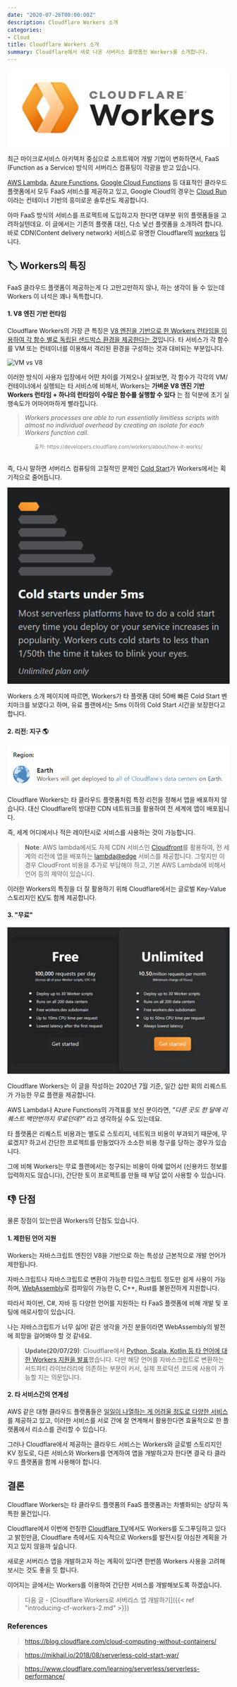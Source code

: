 ```yaml
---
date: "2020-07-26T00:00:00Z"
description: Cloudflare Workers 소개
categories:
- Cloud
title: Cloudflare Workers 소개
summary: Cloudflare에서 새로 나온 서버리스 플랫폼인 Workers를 소개합니다.
---
```


![Workers Logo](/assets/post_images/cloudflare_workers_logo.jpg)

최근 마이크로서비스 아키텍처 중심으로 소프트웨어 개발 기법이 변화하면서,
FaaS (Function as a Service) 방식의 서버리스 컴퓨팅이 각광을 받고 있습니다.

[AWS Lambda](https://aws.amazon.com/ko/lambda/), [Azure Functions](https://azure.microsoft.com/ko-kr/services/functions/), [Google Cloud Functions](https://cloud.google.com/functions) 등 대표적인 클라우드 플랫폼에서
모두 FaaS 서비스를 제공하고 있고,
Google Cloud의 경우는 [Cloud Run](https://cloud.google.com/run?hl=ko)이라는 컨테이너 기반의 흥미로운 솔루션도 제공합니다.

아마 FaaS 방식의 서비스를 프로젝트에 도입하고자 한다면 대부분 위의 플랫폼들을 고려하실텐데요.
이 글에서는 기존의 플랫폼 대신, 다소 낯선 플랫폼을 소개하려 합니다.
바로 CDN(Content delivery network) 서비스로 유명한 Cloudflare의 [workers](https://workers.cloudflare.com/) 입니다.

## 🏷️ Workers의 특징

FaaS 클라우드 플랫폼이 제공하는게 다 고만고만하지 않나,
하는 생각이 들 수 있는데 Workers 이 녀석은 꽤나 독특합니다.

#### 1. V8 엔진 기반 런타임

Cloudflare Workers의 가장 큰 특징은 [V8 엔진을 기반으로 한 Workers 런타임을 이용하여 각 함수 별로 독립된 샌드박스 환경을 제공한다는 것](https://developers.cloudflare.com/workers/about/how-it-works/)입니다. 타 서비스가 각 함수를 VM 또는 컨테이너를 이용해서 격리된 환경을 구성하는 것과 대비되는 부분입니다.

![VM vs V8](https://developers.cloudflare.com/workers/about/media/isolates.png)

이러한 방식이 사용자 입장에서 어떤 차이를 가져오나 살펴보면, 각 함수가 각각의 VM/컨테이너에서 실행되는 타 서비스에 비해서, Workers는 __가벼운 V8 엔진 기반 Workers 런타임 + 하나의 런타임이 수많은 함수를 실행할 수 있다__ 는 점 덕분에 초기 실행속도가 어마어마하게 빨라집니다.

> _Workers processes are able to run essentially limitless scripts with almost no individual overhead by creating an isolate for each Workers function call._

<div style="text-align: center;">
	<span style="color:grey"><small>출처: https://developers.cloudflare.com/workers/about/how-it-works/</small></span>
</div>
<br/>

즉, 다시 말하면 서버리스 컴퓨팅의 고질적인 문제인 [Cold Start](https://mikhail.io/serverless/coldstarts/big3/)가 Workers에서는 획기적으로 줄어듭니다.

![Workers Logo](/assets/post_images/cloudflare_workers_cold_start.PNG)

Workers 소개 페이지에 따르면, Workers가 타 플랫폼 대비 50배 빠른 Cold Start 벤치마크를 보였다고 하며, 유료 플랜에서는 5ms 이하의 Cold Start 시간을 보장한다고 합니다.

#### 2. 리전: 지구 🌎

![Workers Region](/assets/post_images/cloudflare_workers_region.PNG)

Cloudflare Workers는 타 클라우드 플랫폼처럼 특정 리전을 정해서 앱을 배포하지 않습니다.
대신 Cloudflare의 방대한 CDN 네트워크를 활용하여 전 세계에 앱이 배포됩니다.

즉, 세계 어디에서나 적은 레이턴시로 서비스를 사용하는 것이 가능합니다.

> __Note__: AWS lambda에서도 자체 CDN 서비스인 [Cloudfront](https://aws.amazon.com/ko/cloudfront/)를 활용하여,
전 세계의 리전에 앱을 배포하는
[lambda@edge](https://docs.aws.amazon.com/lambda/latest/dg/lambda-edge.html) 서비스를 제공합니다.
그렇지만 이 경우 CloudFront 비용을 추가로 부담해야 하고,
기본 AWS Lambda에 비해서 언어 등의 제약이 있습니다.

이러한 Workers의 특징을 더 잘 활용하기 위해 Cloudflare에서는 글로벌 Key-Value 스토리지인 [KV](https://developers.cloudflare.com/workers/reference/storage)도 함께 제공합니다.

#### 3. "무료"

![Workers Logo](/assets/post_images/cloudflare_workers_pricing.PNG)

Cloudflare Workers는 이 글을 작성하는 2020년 7월 기준, 일간 십만 회의 리퀘스트가 가능한 무료 플랜을 제공합니다.

AWS Lambda나 Azure Functions의 가격표를 보신 분이라면, _"다른 곳도 한 달에 리퀘스트 백만번까지 무료던데?"_ 라고 생각하실 수도 있는데요.

타 플랫폼은 리퀘스트 비용과는 별도로 스토리지, 네트워크 비용이 부과되기 때문에,
무료겠지? 하고서 간단한 프로젝트를 만들었다가 소소한 비용 청구를 당하는 경우가 있습니다.

그에 비해 Workers는 무료 플랜에서는 청구되는 비용이 아예 없어서 (신용카드 정보를 입력하지도 않습니다),
간단한 토이 프로젝트를 만들 때 부담 없이 사용할 수 있습니다.

## 👎 단점

물론 장점이 있는만큼 Workers의 단점도 있습니다.

#### 1. 제한된 언어 지원

Workers는 자바스크립트 엔진인 V8을 기반으로 하는 특성상 근본적으로 개발 언어가 제한됩니다.

자바스크립트나 자바스크립트로 변환이 가능한 타입스크립트 정도만 쉽게 사용이 가능하며,
[WebAssembly](https://webassembly.org/)로 컴파일이 가능한 C, C++, Rust를 불완전하게 지원합니다.

따라서 파이썬, C#, 자바 등 다양한 언어를 지원하는 타 FaaS 플랫폼에 비해 개발 및 포팅에 애로사항이 있습니다.  

나는 자바스크립트가 너무 싫어! 같은 생각을 가진 분들이라면 WebAssembly의 발전에 희망을 걸어봐야 할 것 같네요.

> __Update(20/07/29)__: Cloudflare에서 [Python, Scala, Kotlin 등 타 언어에 대한 Workers 지원을 발표](https://blog.cloudflare.com/cloudflare-workers-announces-broad-language-support/)했습니다.
다만 해당 언어를 자바스크립트로 변환하는 서드파티 라이브러리에 의존하는 부분이 커서, 실제 프로덕션 코드에 사용이 가능할 지는 의문입니다.

#### 2. 타 서비스간의 연계성

AWS 같은 대형 클라우드 플랫폼들은 [일일이 나열하는 게 어려울 정도로 다양한 서비스](https://adayinthelifeof.nl/2020/05/20/aws.html)를 제공하고 있고,
이러한 서비스를 서로 간에 잘 연계해서 활용한다면 효율적으로 한 플랫폼에서 리소스를 관리할 수 있습니다.

그러나 Cloudflare에서 제공하는 클라우드 서비스는 Workers와 글로벌 스토리지인 KV 정도로,
다른 서비스와 Workers를 연계하여 앱을 개발하고자 한다면 결국 타 클라우드 플랫폼을 함께 사용해야 합니다.

## 결론

Cloudflare Workers는 타 클라우드 플랫폼의 FaaS 플랫폼과는 차별화되는 상당히 독특한 물건입니다.

Cloudflare에서 이번에 런칭한 [Cloudflare TV](https://cloudflare.tv/live)에서도 Workers를 도그푸딩하고 있다고 밝힌만큼,
Cloudflare 측에서도 지속적으로 Workers를 발전시킬 야심찬 계획을 가지고 있지 않을까 싶습니다.

새로운 서버리스 앱을 개발하고자 하는 계획이 있다면 한번쯤 Workers 사용을 고려해보시는 것도 좋을 듯 합니다.

이어지는 글에서는 Workers를 이용하여 간단한 서비스를 개발해보도록 하겠습니다.

> 다음 글 - [Cloudflare Workers로 서버리스 앱 개발하기]({{< ref "introducing-cf-workers-2.md" >}})

### References

> https://blog.cloudflare.com/cloud-computing-without-containers/

> https://mikhail.io/2018/08/serverless-cold-start-war/

> https://www.cloudflare.com/learning/serverless/serverless-performance/
